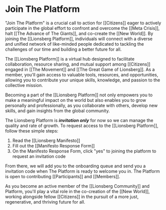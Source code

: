 # Join The Platform

"Join The Platform" is a crucial call to action for [[Citizens]] eager to actively participate in the global effort to confront and overcome the [[Meta Crisis]], halt [[The Advance of The Giants]], and co-create the [[New World]]. By joining the [[Lionsberg Platform]], individuals will connect with a diverse and unified network of like-minded people dedicated to tackling the challenges of our time and building a better future for all.

The [[Lionsberg Platform]] is a virtual hub designed to facilitate collaboration, resource sharing, and mutual support among [[Citizens]] engaged in [[The Movement]] and [[The Great Game of Lionsberg]]. As a member, you'll gain access to valuable tools, resources, and opportunities, allowing you to contribute your unique skills, knowledge, and passion to the collective mission.

Becoming a part of the [[Lionsberg Platform]] not only empowers you to make a meaningful impact on the world but also enables you to grow personally and professionally, as you collaborate with others, develop new skills, and gain insights from the global community.

The Lionsberg Platform is ***invitation only*** for now so we can manage the quality and rate of growth. To request access to the [[Lionsberg Platform]], follow these simple steps:

1. Read the [[Lionsberg Manifesto]] 
2. Fill out the [[Manifesto Response Form]] 
3. On the Manifesto Response Form, click "yes" to joining the platform to request an invitation code 

From there, we will add you to the onboarding queue and send you a invitation code when The Platform is ready to welcome you in. The Platform is open to contributing [[Participants]] and [[Members]]. 

As you become an active member of the [[Lionsberg Community]] and Platform, you'll play a vital role in the co-creation of the [[New World]], working alongside fellow [[Citizens]] in the pursuit of a more just, regenerative, and thriving future for all.